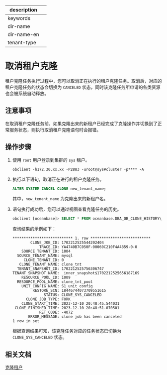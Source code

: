 |description||
|---|---|
|keywords||
|dir-name||
|dir-name-en||
|tenant-type||

# 取消租户克隆

租户克隆任务执行过程中，您可以取消正在执行的租户克隆任务。取消后，对应的租户克隆任务的状态会切换为 `CANCELED` 状态，同时该克隆任务所申请的各类资源也会被系统自动释放。

## 注意事项

在取消租户克隆任务前，如果克隆出来的新租户已经完成了克隆操作并切换到了正常服务状态，则执行取消租户克隆语句时会报错。

## 操作步骤

1. 使用 `root` 用户登录到集群的 `sys` 租户。

    ```shell
    obclient -h172.30.xx.xx -P2883 -uroot@sys#cluster -p**** -A
    ```

2. 执行以下语句，取消正在进行的租户克隆任务。

   ```sql
   ALTER SYSTEM CANCEL CLONE new_tenant_name;
   ```

   其中，`new_tenant_name` 为克隆出来的新租户名。

3. 语句执行成功后，您可以通过视图查看克隆任务的历史。

    ```sql
    obclient [oceanbase]> SELECT * FROM oceanbase.DBA_OB_CLONE_HISTORY\G
    ```

    查询结果的示例如下：

    ```shell
    *************************** 1. row ***************************
            CLONE_JOB_ID: 1702212525544202404
                TRACE_ID: YA4740B7C050F-00060C210F4A4859-0-0
        SOURCE_TENANT_ID: 1004
      SOURCE_TENANT_NAME: mysql
         CLONE_TENANT_ID: 0
       CLONE_TENANT_NAME: clone_tnt
      TENANT_SNAPSHOT_ID: 1702212525756306747
    TENANT_SNAPSHOT_NAME: _inner_snapshot$1702212525656187169
        RESOURCE_POOL_ID: 1009
      RESOURCE_POOL_NAME: clone_tnt_pool
        UNIT_CONFIG_NAME: S1_unit_config
             RESTORE_SCN: 18446744073709551615
                  STATUS: CLONE_SYS_CANCELED
          CLONE_JOB_TYPE: FORK
        CLONE_START_TIME: 2023-12-10 20:48:45.544031
     CLONE_FINISHED_TIME: 2023-12-10 20:48:51.070501
                RET_CODE: -4072
           ERROR_MESSAGE: clone job has been canceled
    1 row in set
    ```

    根据查询结果可知，该克隆任务对应的任务状态已切换为 `CLONE_SYS_CANCELED` 状态。

## 相关文档

[克隆租户](1120.clone-a-tenant.md)



